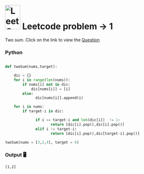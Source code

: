 #  <img src="https://leetcode.com/_next/static/images/logo-ff2b712834cf26bf50a5de58ee27bcef.png" alt="LeetCode Logo" width="50" height="80"> Leetcode problem -> 1

Two sum. Click on the link to view the [Question](https://leetcode.com/problems/two-sum/description/)

### Python

```python

def twoSum(nums,target):

    dic = {}
    for i in range(len(nums)):
        if nums[i] not in dic:
            dic[nums[i]] = [i]
        else:
              dic[nums[i]].append(i)

    for i in nums:
        if target-i in dic:

              if i == target-i and len(dic[i])  != 1:
                     return [dic[i].pop(),dic[i].pop()]
              elif i != target-i:
                     return [dic[i].pop(),dic[target-i].pop()]

twoSum(nums = [3,2,4], target = 6)

```
### Output  🖥️
```
[1,2]
```
